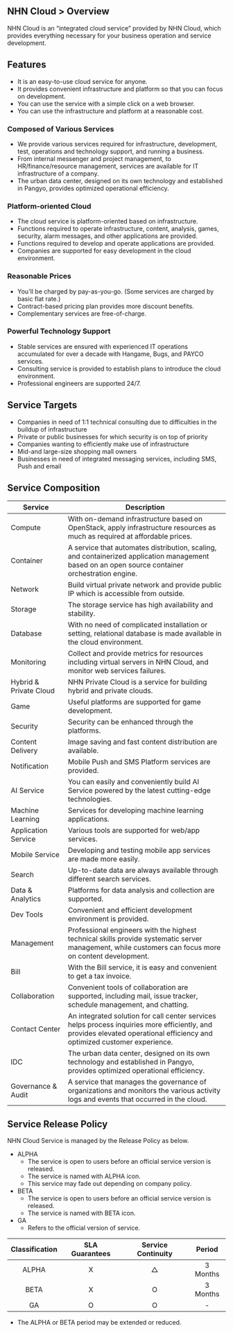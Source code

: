 ## NHN Cloud > Overview

NHN Cloud is an “integrated cloud service” provided by NHN Cloud, which provides everything necessary for your business operation and service development. 

## Features

- It is an easy-to-use cloud service for anyone.
- It provides convenient infrastructure and platform so that you can focus on development.
- You can use the service with a simple click on a web browser.
- You can use the infrastructure and platform at a reasonable cost.

### Composed of Various Services

- We provide various services required for infrastructure, development, test, operations and technology support, and running a business.
- From internal messenger and project management, to HR/finance/resource management, services are available for IT infrastructure of a company.
- The urban data center, designed on its own technology and established in Pangyo, provides optimized operational efficiency.

### Platform-oriented Cloud

- The cloud service is platform-oriented based on infrastructure.
- Functions required to operate infrastructure, content, analysis, games, security, alarm messages, and other applications are provided.
- Functions required to develop and operate applications are provided.
- Companies are supported for easy development in the cloud environment.

### Reasonable Prices

- You'll be charged by pay-as-you-go. (Some services are charged by basic flat rate.)
- Contract-based pricing plan provides more discount benefits.
- Complementary services are free-of-charge.

### Powerful Technology Support

- Stable services are ensured with experienced IT operations accumulated for over a decade with Hangame, Bugs, and PAYCO services.
- Consulting service is provided to establish plans to introduce the cloud environment.
- Professional engineers are supported 24/7.

## Service Targets  

- Companies in need of 1:1 technical consulting due to difficulties in the buildup of infrastructure
- Private or public businesses for which security is on top of priority
- Companies wanting to efficiently make use of infrastructure
- Mid-and large-size shopping mall owners
- Businesses in need of integrated messaging services, including SMS, Push and email

## Service Composition

| Service | Description |
| --- | --- |
| Compute |With on-demand infrastructure based on OpenStack, apply infrastructure resources as much as required at affordable prices. |
| Container | A service that automates distribution, scaling, and containerized application management based on an open source container orchestration engine. |
| Network | Build virtual private network and provide public IP which is accessible from outside.|
| Storage | The storage service has high availability and stability. |
| Database | With no need of complicated installation or setting, relational database is made available in the cloud environment. |
| Monitoring | Collect and provide metrics for resources including virtual servers in NHN Cloud, and monitor web services failures. |
| Hybrid & Private Cloud | NHN Private Cloud is a service for building hybrid and private clouds. |
| Game | Useful platforms are supported for game development. |
| Security | Security can be enhanced through the platforms. |
| Content Delivery | Image saving and fast content distribution are available. |
| Notification | Mobile Push and SMS Platform services are provided. |
| AI Service | You can easily and conveniently build AI Service powered by the latest cutting-edge technologies. |
| Machine Learning | Services for developing machine learning applications. |
| Application Service | Various tools are supported for web/app services. |
| Mobile Service | Developing and testing mobile app services are made more easily. |
| Search  | Up-to-date data are always available through different search services. |
| Data & Analytics | Platforms for data analysis and collection are supported. |
| Dev Tools | Convenient and efficient development environment is provided. |
| Management | Professional engineers with the highest technical skills provide systematic server management, while customers can focus more on content development. |
| Bill | With the Bill service, it is easy and convenient to get a tax invoice. |
| Collaboration | Convenient tools of collaboration are supported, including mail, issue tracker, schedule management, and chatting. |
| Contact Center | An integrated solution for call center services helps process inquiries more efficiently, and provides elevated operational efficiency and optimized customer experience. |
| IDC  | The urban data center, designed on its own technology and established in Pangyo, provides optimized operational efficiency. |
| Governance & Audit  | A service that manages the governance of organizations and monitors the various activity logs and events that occurred in the cloud. |


## Service Release Policy

NHN Cloud Service is managed by the Release Policy as below.

- ALPHA
    - The service is open to users before an official service version is released.
    - The service is named with ALPHA icon.
    - This service may fade out depending on company policy.
- BETA
    - The service is open to users before an official service version is released.
    - The service is named with BETA icon.
- GA
    - Refers to the official version of service.


| Classification | SLA Guarantees  | Service Continuity| Period |
| :---: | :---: | :---: | :---: |
| ALPHA | X | △ | 3 Months |
| BETA | X | O | 3 Months |
| GA | O | O | - |

- The ALPHA or BETA period may be extended or reduced.

